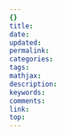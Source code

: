 ```yaml
---
{}
title:
date:
updated:
permalink:
categories:
tags:
mathjax:
description:
keywords:
comments:
link:
top:
---
```

